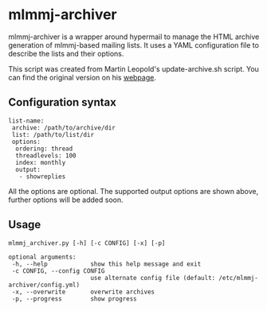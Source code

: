 mlmmj-archiver
==============

mlmmj-archiver is a wrapper around hypermail to manage the HTML archive generation of mlmmj-based mailing lists. It uses a YAML configuration file to describe the lists and their options.

This script was created from Martin Leopold's update-archive.sh script. You can find the original version on his [webpage](http://www.leopold.dk/~martin/mlmmj-scripts.html).

Configuration syntax
--------------------
    list-name:
     archive: /path/to/archive/dir
     list: /path/to/list/dir
     options:
      ordering: thread
      threadlevels: 100
      index: monthly
      output:
       - showreplies

All the options are optional. The supported output options are shown above, further options will be added soon.

Usage
-----
    mlmmj_archiver.py [-h] [-c CONFIG] [-x] [-p]

    optional arguments:
     -h, --help            show this help message and exit
     -c CONFIG, --config CONFIG
                           use alternate config file (default: /etc/mlmmj-archiver/config.yml)
     -x, --overwrite       overwrite archives
     -p, --progress        show progress

